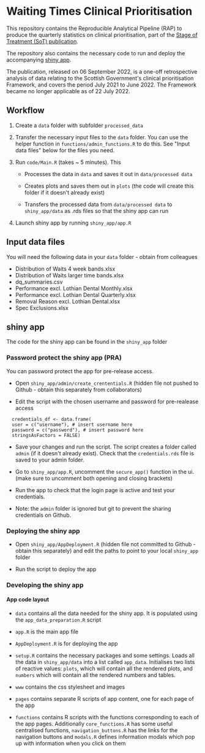# Waiting Times Clinical Prioritisation

This repository contains the Reproducible Analytical Pipeline (RAP) to produce the quarterly statistics on clinical prioritisation, part of the [Stage of Treatment (SoT) publication](https://publichealthscotland.scot/publications/nhs-waiting-times-stage-of-treatment/).

The repository also contains the necessary code to run and deploy the accompanying [shiny app](https://scotland.shinyapps.io/phs-waiting-times-cp/).

The publication, released on 06 September 2022, is a one-off retrospective analysis of data relating to the Scottish Government's clinical prioritisation Framework, and covers the period July 2021 to June 2022. The Framework became no longer applicable as of 22 July 2022.  

## Workflow

1. Create a `data` folder with subfolder `processed_data`

2. Transfer the necessary input files to the `data` folder. You can use the helper function in `functions/admin_functions.R` to do this. See "Input data files" below for the files you need.

3. Run `code/Main.R` (takes ~ 5 minutes). This 

    * Processes the data in `data` and saves it out in `data/processed data`
    
    * Creates plots and saves them out in `plots` (the code will create this folder if it doesn't already exist)
    
    * Transfers the processed data from `data/processed data` to `shiny_app/data` as .rds files so that the shiny app can run
    
4. Launch shiny app by running `shiny_app/app.R`


## Input data files

You will need the following data in your `data` folder - obtain from colleagues

* Distribution of Waits 4 week bands.xlsx
* Distribution of Waits larger time bands.xlsx
* dq_summaries.csv
* Performance excl. Lothian Dental Monthly.xlsx
* Performance excl. Lothian Dental Quarterly.xlsx
* Removal Reason excl. Lothian Dental.xlsx
* Spec Exclusions.xlsx

    
    
## shiny app

The code for the shiny app can be found in the `shiny_app` folder

### Password protect the shiny app (PRA)

You can password protect the app for pre-release access.

* Open `shiny_app/admin/create_crententials.R` (hidden file not pushed to Github - obtain this separately from collaborators)

* Edit the script with the chosen username and password for pre-realease access


```
  credentials_df <- data.frame(
  user = c("username"), # insert username here
  password = c("password"), # insert password here
  stringsAsFactors = FALSE)
```

* Save your changes and run the script. The script creates a folder called `admin` (if it doesn't already exist). Check that the `credentials.rds` file is saved to your admin folder.

* Go to `shiny_app/app.R`, uncomment the `secure_app()` function in the ui. (make sure to uncomment both opening and closing brackets)

* Run the app to check that the login page is active and test your credentials.

* Note: the `admin` folder is ignored but git to prevent the sharing credentials on Github.

### Deploying the shiny app

* Open `shiny_app/AppDeployment.R` (hidden file not committed to Github - obtain this separately) and edit the paths to point to your local `shiny_app` folder

* Run the script to deploy the app

### Developing the shiny app

#### App code layout

* `data` contains all the data needed for the shiny app. It is populated using the `app_data_preparation.R` script

* `app.R` is the main app file

* `AppDeployment.R` is for deploying the app

* `setup.R` contains the necessary packages and some settings. Loads all the data in `shiny_app/data` into a list called `app_data`. Initialises two lists of reactive values: `plots`, which will contain all the rendered plots, and `numbers` which will contain all the rendered numbers and tables.

* `www` contains the css stylesheet and images

* `pages` contains separate R scripts of app content, one for each page of the app

* `functions` contains R scripts with the functions corresponding to each of the app pages. Additionally `core_functions.R` has some useful centralised functions, `navigation_buttons.R` has the links for the navigation buttons and `modals.R` defines information modals which pop up with information when you click on them


